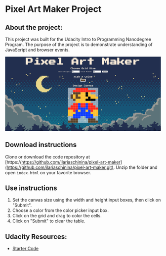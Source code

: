 # Pixel Art Maker Project

## About the project:

This project was built for the Udacity Intro to Programming Nanodegree Program.
The purpose of the project is to demonstrate understanding of JavaScript and browser events.

![screenshot](Screenshot.png)


## Download instructions
Clone or download the code repository at [https://https://github.com/ilariaschinina/pixel-art-maker](https://github.com/ilariaschinina/pixel-art-maker.git). 
Unzip the folder and open `index.html` on your favorite browser.


## Use instructions
1. Set the canvas size using the width and height input boxes, then click on "Submit".
2. Choose a color from the color picker input box.
3. Click on the grid and drag to color the cells.
4. Click on "Submit" to clear the table.


## Udacity Resources:
* [Starter Code](https://github.com/udacity/project-pixel-art-maker-starter)

